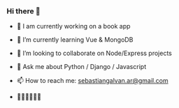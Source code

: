 ### Hi there 👋
<!-- **SebasGalvan/SebasGalvan** is a ✨ _special_ ✨ repository because its `README.md` (this file) appears on your GitHub profile. -->

- 🔭 I am currently working on a book app
- 🌱 I’m currently learning Vue & MongoDB
- 👯 I’m looking to collaborate on Node/Express projects

- 💬 Ask me about Python / Django / Javascript
- 📫 How to reach me: sebastiangalvan.ar@gmail.com

- 🌲🌲🌳🌳🌴🌴

